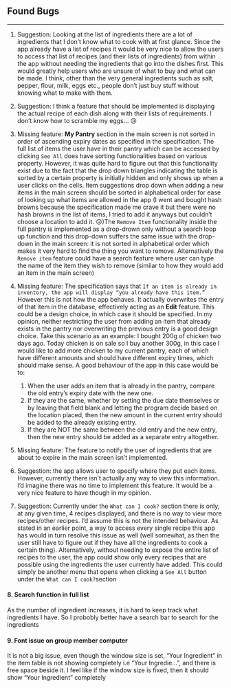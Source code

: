## Found Bugs

---

1. Suggestion: Looking at the list of ingredients there are a lot of ingredients that I don’t know what to cook with at first glance. Since the app already have a list of recipes it would be very nice to allow the users to access that list of recipes (and their lists of ingredients) from within the app without needing the ingredients that go into the dishes first. This would greatly help users who are unsure of what to buy and what can be made. I think, other than the very general ingredients such as salt, pepper, flour, milk, eggs etc., people don’t just buy stuff without knowing what to make with them.
   
2. Suggestion: I think a feature that should be implemented is displaying the actual recipe of each dish along with their lists of requirements. I don’t know how to scramble my eggs… 😢
   
3. Missing feature: **My Pantry** section in the main screen is not sorted in order of ascending expiry dates as specified in the specification. The full list of items the user have in their pantry which can be accessed by clicking `See All` does have sorting functionalities based on various property. However, it was quite hard to figure out that this functionality exist due to the fact that the drop down triangles indicating the table is sorted by a certain property is initially hidden and only shows up when a user clicks on the cells. Item suggestions drop down when adding a new items in the main screen should be sorted in alphabetical order for ease of looking up what items are allowed in the app (I went and bought hash browns because the specification made me crave it but there were no hash browns in the list of items, I tried to add it anyways but couldn’t choose a location to add it. 😢)The `Remove Item` functionality inside the full pantry is implemented as a drop-drown only without a search loop up function and this drop-down suffers the same issue with the drop-down in the main screen: it is not sorted in alphabetical order which makes it very hard to find the thing you want to remove. Alternatively the `Remove item` feature could have a search feature where user can type the name of the item they wish to remove (similar to how they would add an item in the main screen)
   
4. Missing feature: The specification says that `If an item is already in inventory, the app will display “you already have this item.”` However this is not how the app behaves. It actually overwrites the entry of that item in the database, effectively acting as an **Edit** feature. This could be a design choice, in which case it should be specified. In my opinion, neither restricting the user from adding an item that already exists in the pantry nor overwriting the previous entry is a good design choice. Take this scenario as an example: I bought 200g of chicken two days ago. Today chicken is on sale so I buy another 300g, in this case I would like to add more chicken to my current pantry, each of which have different amounts and should have different expiry times, which should make sense. A good behaviour of the app in this case would be to: 
    1. When the user adds an item that is already in the pantry, compare the old entry’s expiry date with the new one.
    2. If they are the same, whether by setting the due date themselves or by leaving that field blank and letting the program decide based on the location placed, then the new amount in the current entry should be added to the already existing entry. 
    3. If they are NOT the same between the old entry and the new entry, then the new entry should be added as a separate entry altogether.
       
5. Missing feature: The feature to notify the user of ingredients that are about to expire in the main screen isn’t implemented.
   
6. Suggestion: the app allows user to specify where they put each items. However, currently there isn’t actually any way to view this information. I’d imagine there was no time to implement this feature. It would be a very nice feature to have though in my opinion.
    
7. Suggestion: Currently under the `What can I cook?` section there is only, at any given time, 4 recipes displayed, and there is no way to view more recipes/other recipes. I’d assume this is not the intended behaviour. As stated in an earlier point, a way to access every single recipe this app has would in turn resolve this issue as well (well somewhat, as then the user still have to figure out if they have all the ingredients to cook a certain thing). Alternatively, without needing to expose the entire list of recipes to the user, the app could show only every recipes that are possible using the ingredients the user currently have added. This could simply be another menu that opens when clicking a `See All` button under the `What can I cook?`section
    
#### 8. Search function in full list
  As the number of ingredient increases, it is hard to keep track what ingredients I have. So I probobly better have a search bar to search for the ingredients
    
#### 9. Font issue on group member computer
It is not a big issue, even though the window size is set, “Your Ingredient” in the item table is not showing completely i.e “Your Ingredie…”, and there is free space beside it. I feel like if the window size is fixed, then it should show “Your Ingredient” completely
